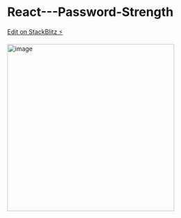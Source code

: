 # React---Password-Strength

[Edit on StackBlitz ⚡️](https://stackblitz.com/edit/react-xjobm5)

<img width="385" alt="image" src="https://user-images.githubusercontent.com/51110665/206895396-3636cbfa-26ee-4ee9-a274-e4beed60b748.png">
